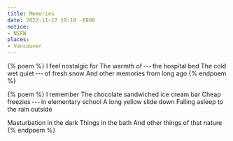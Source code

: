 ```yaml
---
title: Memories
date: 2022-11-17 19:18 -0800
notice:
- NSFW
places:
- Vancouver
---
```

{% poem %}
I feel nostalgic for
The warmth of&thinsp;---&thinsp;the hospital bed
The cold wet quiet&thinsp;---&thinsp;of fresh snow
And other memories from long ago
{% endpoem %}

{% poem %}
I remember
The chocolate sandwiched ice cream bar
Cheap freezies&thinsp;---&thinsp;in elementary school
A long yellow slide down
Falling asleep to the rain outside

Masturbation in the dark
Things in the bath
And other things of that nature
{% endpoem %}
